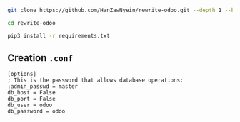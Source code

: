 ```zsh
git clone https://github.com/HanZawNyein/rewrite-odoo.git --depth 1 --branch 16.0 --single-branch
```

```zsh
cd rewrite-odoo
```

```zsh
pip3 install -r requirements.txt
```

## Creation `.conf`

```editorconfig title='rewrite-odoo.conf' linenums="1" hl_lines="1 2" 
[options]
; This is the password that allows database operations:
;admin_passwd = master
db_host = False
db_port = False
db_user = odoo
db_password = odoo
```